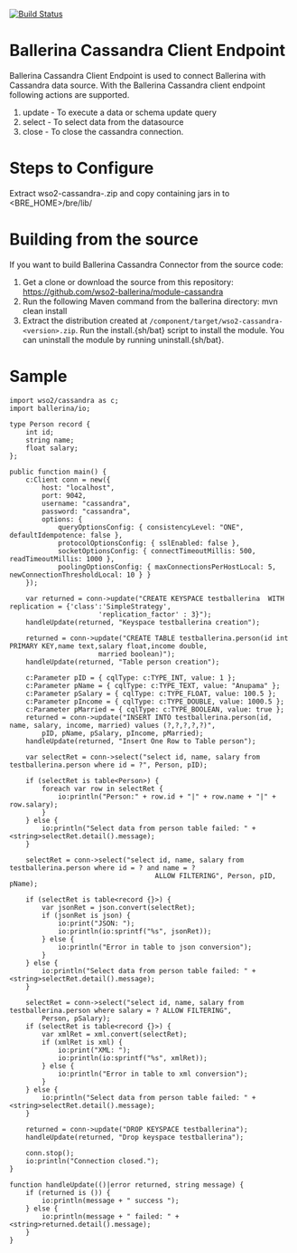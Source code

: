 [![Build Status](https://travis-ci.org/wso2-ballerina/module-cassandra.svg?branch=master)](https://travis-ci.org/wso2-ballerina/module-cassandra)

# Ballerina Cassandra Client Endpoint

Ballerina Cassandra Client Endpoint is used to connect Ballerina with Cassandra data source. With the Ballerina Cassandra client endpoint following actions are supported.

1. update - To execute a data or schema update query
2. select - To select data from the datasource
3. close - To close the cassandra connection.

Steps to Configure
==================================

Extract wso2-cassandra-<version>.zip and copy containing jars in to <BRE_HOME>/bre/lib/

Building from the source
==================================
If you want to build Ballerina Cassandra Connector from the source code:

1. Get a clone or download the source from this repository:
    https://github.com/wso2-ballerina/module-cassandra
2. Run the following Maven command from the ballerina directory: 
    mvn clean install
3. Extract the distribution created at `/component/target/wso2-cassandra-<version>.zip`. Run the install.{sh/bat} script to install the module.
You can uninstall the module by running uninstall.{sh/bat}.

Sample
==================================

```ballerina
import wso2/cassandra as c;
import ballerina/io;

type Person record {
    int id;
    string name;
    float salary;
};

public function main() {
    c:Client conn = new({
        host: "localhost",
        port: 9042,
        username: "cassandra",
        password: "cassandra",
        options: {
            queryOptionsConfig: { consistencyLevel: "ONE", defaultIdempotence: false },
            protocolOptionsConfig: { sslEnabled: false },
            socketOptionsConfig: { connectTimeoutMillis: 500, readTimeoutMillis: 1000 },
            poolingOptionsConfig: { maxConnectionsPerHostLocal: 5, newConnectionThresholdLocal: 10 } }
    });

    var returned = conn->update("CREATE KEYSPACE testballerina  WITH replication = {'class':'SimpleStrategy',
                      'replication_factor' : 3}");
    handleUpdate(returned, "Keyspace testballerina creation");

    returned = conn->update("CREATE TABLE testballerina.person(id int PRIMARY KEY,name text,salary float,income double,
                      married boolean)");
    handleUpdate(returned, "Table person creation");

    c:Parameter pID = { cqlType: c:TYPE_INT, value: 1 };
    c:Parameter pName = { cqlType: c:TYPE_TEXT, value: "Anupama" };
    c:Parameter pSalary = { cqlType: c:TYPE_FLOAT, value: 100.5 };
    c:Parameter pIncome = { cqlType: c:TYPE_DOUBLE, value: 1000.5 };
    c:Parameter pMarried = { cqlType: c:TYPE_BOOLEAN, value: true };
    returned = conn->update("INSERT INTO testballerina.person(id, name, salary, income, married) values (?,?,?,?,?)",
        pID, pName, pSalary, pIncome, pMarried);
    handleUpdate(returned, "Insert One Row to Table person");

    var selectRet = conn->select("select id, name, salary from testballerina.person where id = ?", Person, pID);

    if (selectRet is table<Person>) {
        foreach var row in selectRet {
            io:println("Person:" + row.id + "|" + row.name + "|" + row.salary);
        }
    } else {
        io:println("Select data from person table failed: " + <string>selectRet.detail().message);
    }

    selectRet = conn->select("select id, name, salary from testballerina.person where id = ? and name = ?
                                    ALLOW FILTERING", Person, pID, pName);

    if (selectRet is table<record {}>) {
        var jsonRet = json.convert(selectRet);
        if (jsonRet is json) {
            io:print("JSON: ");
            io:println(io:sprintf("%s", jsonRet));
        } else {
            io:println("Error in table to json conversion");
        }
    } else {
        io:println("Select data from person table failed: " + <string>selectRet.detail().message);
    }

    selectRet = conn->select("select id, name, salary from testballerina.person where salary = ? ALLOW FILTERING",
        Person, pSalary);
    if (selectRet is table<record {}>) {
        var xmlRet = xml.convert(selectRet);
        if (xmlRet is xml) {
            io:print("XML: ");
            io:println(io:sprintf("%s", xmlRet));
        } else {
            io:println("Error in table to xml conversion");
        }
    } else {
        io:println("Select data from person table failed: " + <string>selectRet.detail().message);
    }

    returned = conn->update("DROP KEYSPACE testballerina");
    handleUpdate(returned, "Drop keyspace testballerina");

    conn.stop();
    io:println("Connection closed.");
}

function handleUpdate(()|error returned, string message) {
    if (returned is ()) {
        io:println(message + " success ");
    } else {
        io:println(message + " failed: " + <string>returned.detail().message);
    }
}
 ```
